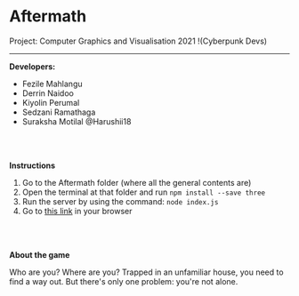 # Aftermath
Project: Computer Graphics and Visualisation 2021
!(Cyberpunk Devs) <br /> 

______________________________________________________
**Developers:** 
 <br /> 
- Fezile Mahlangu 
- Derrin Naidoo
- Kiyolin Perumal
- Sedzani Ramathaga
- Suraksha Motilal @Harushii18
<br /> 
<br /> 

**Instructions**<br /> 

1. Go to the Aftermath folder (where all the general contents are)
2. Open the terminal at that folder and run 
`npm install --save three` 
3. Run the server by using the command:
`node index.js`
4. Go to
[this link](http://localhost:5000/) in your browser

<br /> 
<br /> 

**About the game** <br /> 

Who are you? Where are you? Trapped in an unfamiliar house, you need to find a way out. But there's only one problem: you're not alone.
